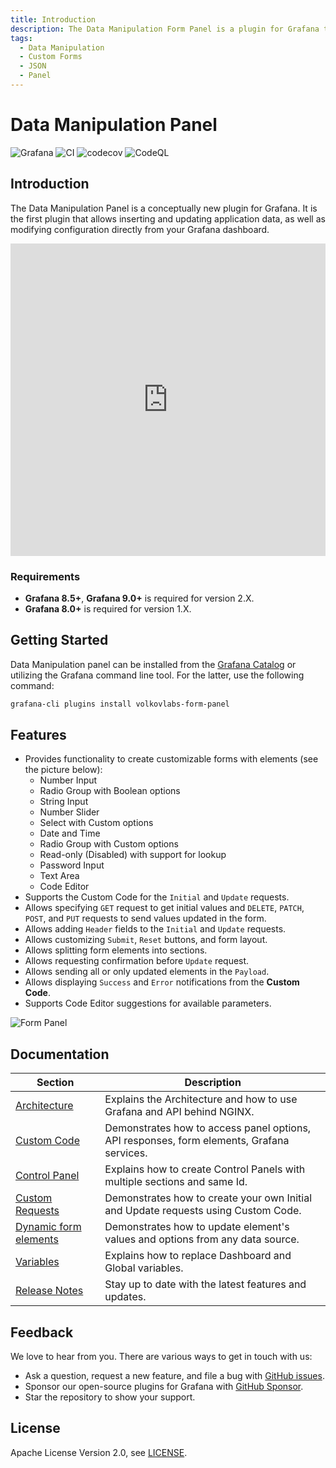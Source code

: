 ```yaml
---
title: Introduction
description: The Data Manipulation Form Panel is a plugin for Grafana that can be used to insert, update application data, and modify configuration directly from your Grafana dashboard.
tags:
  - Data Manipulation
  - Custom Forms
  - JSON
  - Panel
---
```


# Data Manipulation Panel

![Grafana](https://img.shields.io/badge/Grafana-9.3.1-orange)
![CI](https://github.com/volkovlabs/volkovlabs-form-panel/workflows/CI/badge.svg)
![codecov](https://codecov.io/gh/VolkovLabs/volkovlabs-form-panel/branch/main/graph/badge.svg)
![CodeQL](https://github.com/VolkovLabs/volkovlabs-form-panel/actions/workflows/codeql-analysis.yml/badge.svg)

## Introduction

The Data Manipulation Panel is a conceptually new plugin for Grafana. It is the first plugin that allows inserting and updating application data, as well as modifying configuration directly from your Grafana dashboard.

<iframe width="100%" height="500" src="https://www.youtube.com/embed/DXALVG8GijM" title="Data Manipulation Plugin for Grafana | Manual data entering and User input into Dashboard" frameBorder="0" allow="accelerometer; autoplay; clipboard-write; encrypted-media; gyroscope; picture-in-picture" allowFullScreen></iframe>

### Requirements

- **Grafana 8.5+**, **Grafana 9.0+** is required for version 2.X.
- **Grafana 8.0+** is required for version 1.X.

## Getting Started

Data Manipulation panel can be installed from the [Grafana Catalog](https://grafana.com/grafana/plugins/volkovlabs-form-panel/) or utilizing the Grafana command line tool. For the latter, use the following command:

```bash
grafana-cli plugins install volkovlabs-form-panel
```

## Features

- Provides functionality to create customizable forms with elements (see the picture below):
  - Number Input
  - Radio Group with Boolean options
  - String Input
  - Number Slider
  - Select with Custom options
  - Date and Time
  - Radio Group with Custom options
  - Read-only (Disabled) with support for lookup
  - Password Input
  - Text Area
  - Code Editor
- Supports the Custom Code for the `Initial` and `Update` requests.
- Allows specifying `GET` request to get initial values and `DELETE`, `PATCH`, `POST`, and `PUT` requests to send values updated in the form.
- Allows adding `Header` fields to the `Initial` and `Update` requests.
- Allows customizing `Submit`, `Reset` buttons, and form layout.
- Allows splitting form elements into sections.
- Allows requesting confirmation before `Update` request.
- Allows sending all or only updated elements in the `Payload`.
- Allows displaying `Success` and `Error` notifications from the **Custom Code**.
- Supports Code Editor suggestions for available parameters.

![Form Panel](https://raw.githubusercontent.com/volkovlabs/volkovlabs-form-panel/main/src/img/panel.png)

## Documentation

| Section | Description |
| -- | -- |
| [Architecture](architecture) | Explains the Architecture and how to use Grafana and API behind NGINX. |
| [Custom Code](code) | Demonstrates how to access panel options, API responses, form elements, Grafana services. |
| [Control Panel](control) | Explains how to create Control Panels with multiple sections and same Id. |
| [Custom Requests](request) | Demonstrates how to create your own Initial and Update requests using Custom Code. |
| [Dynamic form elements](dynamic) | Demonstrates how to update element's values and options from any data source. |
| [Variables](variables) | Explains how to replace Dashboard and Global variables. |
| [Release Notes](release) | Stay up to date with the latest features and updates. |

## Feedback

We love to hear from you. There are various ways to get in touch with us:

- Ask a question, request a new feature, and file a bug with [GitHub issues](https://github.com/volkovlabs/volkovlabs-form-panel/issues/new/choose).
- Sponsor our open-source plugins for Grafana with [GitHub Sponsor](https://github.com/sponsors/VolkovLabs).
- Star the repository to show your support.

## License

Apache License Version 2.0, see [LICENSE](https://github.com/volkovlabs/volkovlabs-form-panel/blob/main/LICENSE).

